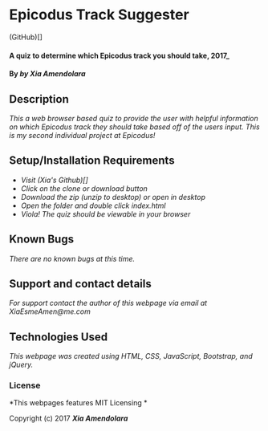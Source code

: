 # Epicodus Track Suggester

(GitHub)[]

#### A quiz to determine which Epicodus track you should take, 2017_

#### By _**by Xia Amendolara**_

## Description

_This a web browser based quiz to provide the user with helpful information on which Epicodus track they should take based off of the users input. This is my second individual project at Epicodus!_

## Setup/Installation Requirements

* _Visit (Xia's Github)[]_
* _Click on the clone or download button_
* _Download the zip (unzip to desktop) or open in desktop_
* _Open the folder and double click index.html_
* _Viola! The quiz should be viewable in your browser_


## Known Bugs

_There are no known bugs at this time._

## Support and contact details

_For support contact the author of this webpage via email at XiaEsmeAmen@me.com_

## Technologies Used

_This webpage was created using HTML, CSS, JavaScript, Bootstrap, and jQuery._

### License

*This webpages features MIT Licensing *

Copyright (c) 2017 **_Xia Amendolara_**
